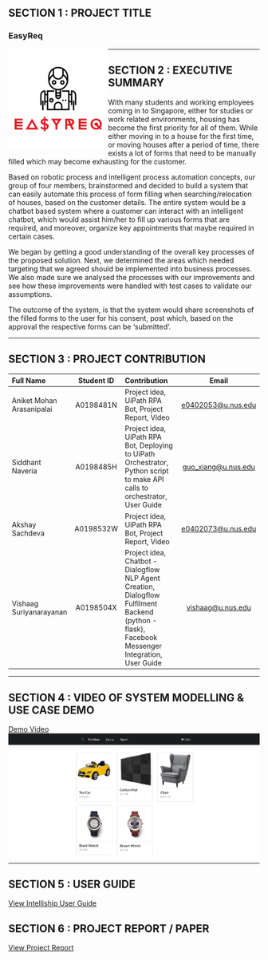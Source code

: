 ## SECTION 1 : PROJECT TITLE
### EasyReq

<p align="center"> <img src="https://raw.githubusercontent.com/vishaag/EasyReq/master/easyreq.jpeg" width="200" height="200"
     style="float: left; margin-right: 0px; " ></p>


---
## SECTION 2 : EXECUTIVE SUMMARY
With many students and working employees coming in to Singapore, either for studies or work related environments, housing has become the first priority for all of them. While either moving in to a house for the first time, or moving houses after a period of time, there exists a lot of forms that need to be manually filled which may become exhausting for the customer.

Based on robotic process and intelligent process automation concepts, our group of four members, brainstormed and decided to build a system that can easily automate this process of form filling when searching/relocation of houses, based on the customer details. The entire system would be a chatbot based system where a customer can interact with an intelligent chatbot, which would assist him/her to fill up various forms that are required, and moreover, organize key appointments that maybe required in certain cases.

We began by getting a good understanding of the overall key processes of the proposed solution. Next, we determined the areas which needed targeting that we agreed should be implemented into business processes. We also made sure we analysed the processes with our improvements and see how these improvements were handled with test cases to validate our assumptions. 

The outcome of the system, is that the system would share screenshots of the filled forms to the user for his consent, post which, based on the approval the respective forms can be ‘submitted’.

---
## SECTION 3 : PROJECT CONTRIBUTION

| Full Name | Student ID | Contribution | Email |
| :------------ |:---------------:|:------------ |:---------------:| 
| Aniket Mohan Arasanipalai | A0198481N | Project idea, UiPath RPA Bot, Project Report, Video | e0402053@u.nus.edu |
| Siddhant Naveria | A0198485H | Project idea, UiPath RPA Bot, Deploying to UiPath Orchestrator, Python script to make API calls to orchestrator, User Guide | guo_xiang@u.nus.edu |
| Akshay Sachdeva | A0198532W | Project idea, UiPath RPA Bot, Project Report, Video | e0402073@u.nus.edu |
| Vishaag Suriyanarayanan | A0198504X | Project idea, Chatbot - Dialogflow NLP Agent Creation, Dialogflow Fulfilment Backend (python - flask), Facebook Messenger Integration, User Guide | vishaag@u.nus.edu |


---
## SECTION 4 : VIDEO OF SYSTEM MODELLING & USE CASE DEMO
[Demo Video](https://youtu.be/DLyNaq7eSQc)
[![Demo Video](https://github.com/vishaag/intelliship/blob/master/Miscelleneous/Capture.PNG)](https://youtu.be/DLyNaq7eSQc)

---
## SECTION 5 : USER GUIDE

[View Intelliship User Guide](https://github.com/vishaag/intelliship/blob/master/User%20Guide/IntellishipUserGuide.pdf)

## SECTION 6 : PROJECT REPORT / PAPER

[View Project Report](https://github.com/vishaag/intelliship/blob/master/Project%20Report/Project%20Report.pdf)

 
